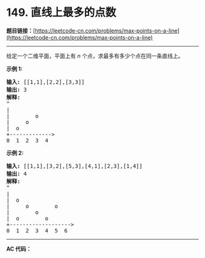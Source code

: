# 149. 直线上最多的点数

**题目链接：**[https://leetcode-cn.com/problems/max-points-on-a-line](https://leetcode-cn.com/problems/max-points-on-a-line)

---

<div class="content__1Y2H">
 <div class="notranslate">
  <p>给定一个二维平面，平面上有&nbsp;<em>n&nbsp;</em>个点，求最多有多少个点在同一条直线上。</p> 
  <p><strong>示例 1:</strong></p> 
  <pre class="language-text"><strong>输入:</strong> [[1,1],[2,2],[3,3]]
<strong>输出:</strong> 3
<strong>解释:</strong>
^
|
| &nbsp; &nbsp; &nbsp; &nbsp;o
| &nbsp; &nbsp; o
| &nbsp;o &nbsp;
+-------------&gt;
0 &nbsp;1 &nbsp;2 &nbsp;3  4
</pre> 
  <p><strong>示例&nbsp;2:</strong></p> 
  <pre class="language-text"><strong>输入:</strong> [[1,1],[3,2],[5,3],[4,1],[2,3],[1,4]]
<strong>输出:</strong> 4
<strong>解释:</strong>
^
|
|  o
| &nbsp;&nbsp;&nbsp;&nbsp;o&nbsp;&nbsp;      o
| &nbsp;&nbsp;&nbsp;&nbsp;   o
| &nbsp;o &nbsp;      o
+-------------------&gt;
0 &nbsp;1 &nbsp;2 &nbsp;3 &nbsp;4 &nbsp;5 &nbsp;6</pre> 
 </div>
</div>

---

**AC 代码：**

```java

```